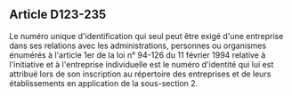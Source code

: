 Article D123-235
----
Le numéro unique d'identification qui seul peut être exigé d'une entreprise dans
ses relations avec les administrations, personnes ou organismes énumérés à
l'article 1er de la loi n° 94-126 du 11 février 1994 relative à l'initiative et
à l'entreprise individuelle est le numéro d'identité qui lui est attribué lors
de son inscription au répertoire des entreprises et de leurs établissements en
application de la sous-section 2.
